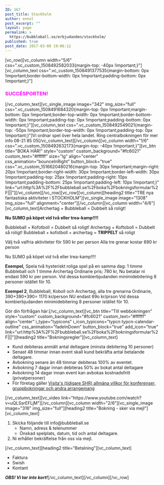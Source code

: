 ```yaml
---
ID: 167
post_title: Stockholm
author: ennol
post_excerpt: ""
layout: page
permalink: >
  https://bubbleball.se/erbjudanden/stockholm/
published: true
post_date: 2017-03-08 19:06:12
---
```

[vc_row][vc_column width="5/6" css=".vc_custom_1508492582033{margin-top: -40px !important;}"][vc_column_text css=".vc_custom_1508491377535{margin-bottom: 0px !important;border-bottom-width: 0px !important;padding-bottom: 0px !important;}"]
<h3><span style="color: #ff00ff;"><strong>SUCCÉSPORTEN!</strong></span></h3>
[/vc_column_text][vc_single_image image="342" img_size="full" css=".vc_custom_1508491684320{margin-top: 0px !important;margin-bottom: 0px !important;border-top-width: 0px !important;border-bottom-width: 0px !important;padding-top: 0px !important;padding-bottom: 0px !important;}"][vc_column_text css=".vc_custom_1508492549021{margin-top: -50px !important;border-top-width: 0px !important;padding-top: 0px !important;}"]Vi ordnar spel över hela landet. Ring centralbokningen för mer info 08-21 85 05[/vc_column_text][/vc_column][vc_column width="1/6" css=".vc_custom_1508492632173{margin-top: -40px !important;}"][vc_btn title="BOKA HÄR!" style="custom" custom_background="#fc6021" custom_text="#ffffff" size="lg" align="center" css_animation="bounceInRight" button_block="true" css=".vc_custom_1516620480216{margin-top: 30px !important;margin-right: 20px !important;border-right-width: 30px !important;border-left-width: 30px !important;padding-top: 25px !important;padding-right: 10px !important;padding-bottom: 25px !important;padding-left: 10px !important;}" link="url:http%3A%2F%2Fbubbleball.se%2Fboka%2Fbokningsformular%2F|||"][/vc_column][/vc_row][vc_row][vc_column][heading2 title="TRE nya fantastiska aktiviteter i STOCKHOLM"][vc_single_image image="1308" img_size="full" alignment="center"][/vc_column][vc_column width="4/6"][vc_column_text]Archertag + Bubbleball = Dubbelt så roligt!

<strong>Nu SUMO på köpet vid två eller trea-kamp!!!!</strong>

Bubbleball + Kofotboll = Dubbelt så roligt!
Archertag + Koftoboll = Dubbelt så roligt!
Bubbleball + kofotboll + archertag = <strong>TRIPPELT</strong> så roligt

Välj två valfria aktiviteter för 590 kr per person
Alla tre grenar kostar 690 kr person

Nu SUMO på köpet vid två eller trea-kamp!!!!

<strong>Exempel,</strong> Spela två hysteriskt roliga spel på en samma dag:
1 timme Bubbleball och 1 timme Archertag
Ordinarie pris; 780 kr, Nu betalar ni endast 590 kr per person.
Vid dessa kombierbjudanden minimidebitering 8 personer istället för 10.

<strong>Exempel 2</strong>,
Bubbleball, Koboll och Archertag, alla tre grenarna
Ordinarie, 390+390+390= 1170 kr/person
NU endast 69o kr/prson
Vid dessa kombierbjudanden minimidebitering 8 personer istället för 10.

Gör din förfrågan här:[/vc_column_text][vc_btn title="Till webbokningen" style="custom" custom_background="#fc6021" custom_text="#ffffff" align="center" i_type="typicons" i_icon_typicons="typcn typcn-calendar-outline" css_animation="fadeInDown" button_block="true" add_icon="true" link="url:http%3A%2F%2Fbubbleball.se%2Fboka%2Fbokningsformular%2F|||"][heading2 title="Bokningsregler"][vc_column_text]
<ul>
 	<li>Kund debiteras anmält antal deltagare (minsta debitering 10 personer)</li>
 	<li>Senast 48 timmar innan event skall kund bekräfta antal betalande deltagare.</li>
 	<li>Avbokning senare än 48 timmar debiteras 100% av eventet.</li>
 	<li>Avbokning 7 dagar innan debiteras 50% av bokat antal deltagare</li>
 	<li>Avbokning 14 dagar innan event kan avbokas kostnadsfritt (privatpersoner)</li>
 	<li>För företag gäller <a href="http://www.visita.se/globalassets/mitt-foretag/bokningsregler/allmanna-villkor141101_konferenser_gruppbokningar.pdf" target="_blank" rel="noopener noreferrer">Visita's (tidigare SHR) allmäna villkor för konferenser, gruppbokningar och andra arrangemang</a></li>
</ul>
[/vc_column_text][vc_video link="https://www.youtube.com/watch?v=uQLSsrEFLjM"][/vc_column][vc_column width="2/6"][vc_single_image image="316" img_size="full"][heading2 title="Bokning - sker via mejl"][vc_column_text]
<ol>
 	<li>Skicka följande till info@bubbleball.se
<ul>
 	<li>Namn, adress &amp; telenummer</li>
 	<li>Önskad spelplats, datum, tid och antal deltagare.</li>
</ul>
</li>
 	<li>Ni erhåller bekräftelse från oss via mejl.</li>
</ol>
[/vc_column_text][heading2 title="Betalning"][vc_column_text]
<ul>
 	<li>Faktura</li>
 	<li>Swish</li>
 	<li>Kontant​</li>
</ul>
<strong><em>OBS! Vi tar inte kort!</em></strong>[/vc_column_text][/vc_column][/vc_row]